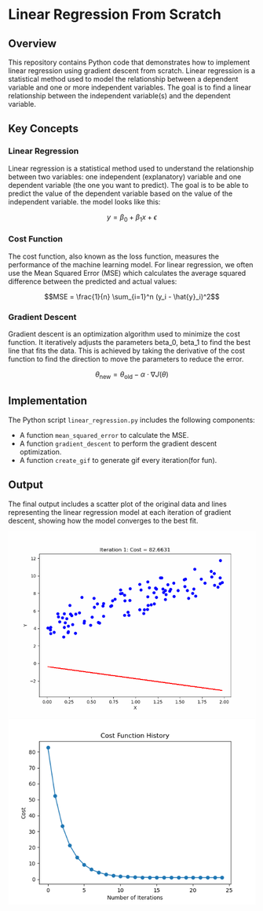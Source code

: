 # Linear Regression From Scratch
## Overview
This repository contains Python code that demonstrates how to implement linear regression using gradient descent from scratch. Linear regression is a statistical method used to model the relationship between a dependent variable and one or more independent variables. The goal is to find a linear relationship between the independent variable(s) and the dependent variable.


## Key Concepts
### Linear Regression
Linear regression is a statistical method used to understand the relationship between two variables: one independent (explanatory) variable and one dependent variable (the one you want to predict). The goal is to be able to predict the value of the dependent variable based on the value of the independent variable. the model looks like this:

```math
y = \beta_0 + \beta_1 x + \epsilon
```

### Cost Function
The cost function, also known as the loss function, measures the performance of the machine learning model. For linear regression, we often use the Mean Squared Error (MSE) which calculates the average squared difference between the predicted and actual values:

```math
MSE = \frac{1}{n} \sum_{i=1}^n (y_i - \hat{y}_i)^2
```

### Gradient Descent
Gradient descent is an optimization algorithm used to minimize the cost function. It iteratively adjusts the parameters beta_0, beta_1 to find the best line that fits the data. This is achieved by taking the derivative of the cost function to find the direction to move the parameters to reduce the error.

```math
\theta_{\text{new}} = \theta_{\text{old}} - \alpha \cdot \nabla J(\theta)
```
  
## Implementation
The Python script `linear_regression.py` includes the following components:
- A function `mean_squared_error` to calculate the MSE.
- A function `gradient_descent` to perform the gradient descent optimization.
- A function `create_gif` to generate gif every iteration(for fun).

## Output
The final output includes a scatter plot of the original data and lines representing the linear regression model at each iteration of gradient descent, showing how the model converges to the best fit.

![](https://github.com/maulanashendi/linear-regression-from-scratch/blob/main/linear_regression.gif) 
![](https://github.com/maulanashendi/linear-regression-from-scratch/blob/main/cost-function-history.png)
